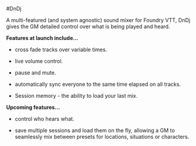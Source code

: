 #DnDj

A  multi-featured (and system agnostic) sound mixer for Foundry VTT, DnDj gives the GM detailed control over what is being played and heard.

**Features at launch include...**

- cross fade tracks over variable times. 

- live volume control.

- pause and mute.

- automatically sync everyone to the same time elapsed on all tracks. 

- Session memory - the ability to load your last mix.

**Upcoming features...**

- control who hears what. 

- save multiple sessions and load them on the fly, allowing a GM to seamlessly mix between presets for locations, situations or characters.  
